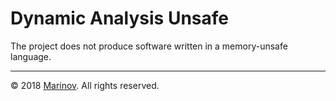 # Dynamic Analysis Unsafe

The project does not produce software written in a memory-unsafe language.

---

© 2018 [Marinov](http://marinov.link "Marinov"). All rights reserved.

